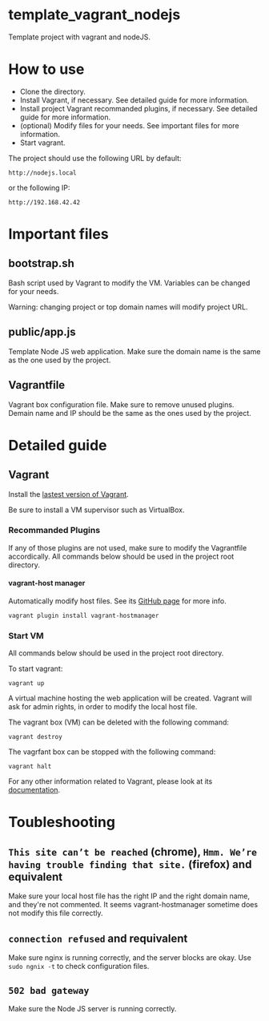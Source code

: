 # template_vagrant_nodejs
Template project with vagrant and nodeJS.

# How to use

- Clone the directory.
- Install Vagrant, if necessary. See detailed guide for more information.
- Install project Vagrant recommanded plugins, if necessary. See detailed guide for more information.
- (optional) Modify files for your needs. See important files for more information.
- Start vagrant.

The project should use the following URL by default:
```
http://nodejs.local
```
or the following IP:
```
http://192.168.42.42
```

# Important files

## bootstrap.sh

Bash script used by Vagrant to modify the VM.
Variables can be changed for your needs. 

Warning: changing project or top domain names will modify project URL.

## public/app.js

Template Node JS web application. Make sure the domain name is the same as the one used by the project.

## Vagrantfile

Vagrant box configuration file. Make sure to remove unused plugins. Demain name and IP should be the same as the ones used by the project. 

# Detailed guide
## Vagrant

Install the [lastest version of Vagrant](https://www.vagrantup.com/downloads.html).

Be sure to install a VM supervisor such as VirtualBox. 

### Recommanded Plugins

If any of those plugins are not used, make sure to modify the Vagrantfile accordically. All commands below should be used in the project root directory.

#### vagrant-host manager

Automatically modify host files. See its [GitHub page](https://github.com/devopsgroup-io/vagrant-hostmanager) for more info.

```
vagrant plugin install vagrant-hostmanager
```

### Start VM 

All commands below should be used in the project root directory.

To start vagrant:
```
vagrant up
```

A virtual machine hosting the web application will be created. Vagrant will ask for admin rights, in order to modify the local host file.

The vagrant box (VM) can be deleted with the following command:
```
vagrant destroy
```

The vagrfant box can be stopped with the following command:
```
vagrant halt
```

For any other information related to Vagrant, please look at its [documentation](https://www.vagrantup.com/docs/index.html).

# Toubleshooting

## `This site can’t be reached` (chrome), `Hmm. We’re having trouble finding that site.` (firefox) and equivalent
Make sure your local host file has the right IP and the right domain name, and they're not commented. It seems vagrant-hostmanager sometime does not modify this file correctly.

## `connection refused` and requivalent
Make sure nginx is running correctly, and the server blocks are okay. Use `sudo ngnix -t` to check configuration files.

## `502 bad gateway`
Make sure the Node JS server is running correctly.
